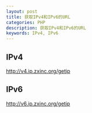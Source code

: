 ```yaml
---
layout: post
title: 获取IPv4和IPv6的URL
categories: PHP
description: 获取IPv4和IPv6的URL
keywords: IPv4, IPv6
---
```



## IPv4
http://v4.ip.zxinc.org/getip

## IPv6
http://v6.ip.zxinc.org/getip

